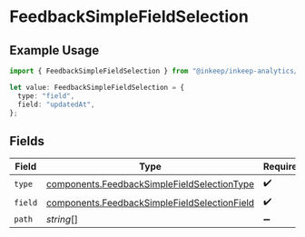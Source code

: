 # FeedbackSimpleFieldSelection

## Example Usage

```typescript
import { FeedbackSimpleFieldSelection } from "@inkeep/inkeep-analytics/models/components";

let value: FeedbackSimpleFieldSelection = {
  type: "field",
  field: "updatedAt",
};
```

## Fields

| Field                                                                                                        | Type                                                                                                         | Required                                                                                                     | Description                                                                                                  |
| ------------------------------------------------------------------------------------------------------------ | ------------------------------------------------------------------------------------------------------------ | ------------------------------------------------------------------------------------------------------------ | ------------------------------------------------------------------------------------------------------------ |
| `type`                                                                                                       | [components.FeedbackSimpleFieldSelectionType](../../models/components/feedbacksimplefieldselectiontype.md)   | :heavy_check_mark:                                                                                           | N/A                                                                                                          |
| `field`                                                                                                      | [components.FeedbackSimpleFieldSelectionField](../../models/components/feedbacksimplefieldselectionfield.md) | :heavy_check_mark:                                                                                           | N/A                                                                                                          |
| `path`                                                                                                       | *string*[]                                                                                                   | :heavy_minus_sign:                                                                                           | N/A                                                                                                          |